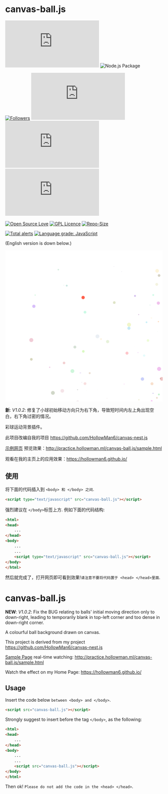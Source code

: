 # canvas-ball.js

[![last-commit](https://img.shields.io/github/last-commit/HollowMan6/canvas-ball.js)](../../graphs/commit-activity)
![Node.js Package](https://github.com/HollowMan6/canvas-ball.js/workflows/Node.js%20Package/badge.svg)

[![Followers](https://img.shields.io/github/followers/HollowMan6?style=social)](https://github.com/HollowMan6?tab=followers)
[![watchers](https://img.shields.io/github/watchers/HollowMan6/canvas-ball.js?style=social)](../../watchers)
[![stars](https://img.shields.io/github/stars/HollowMan6/canvas-ball.js?style=social)](../../stargazers)
[![forks](https://img.shields.io/github/forks/HollowMan6/canvas-ball.js?style=social)](../../network/members)

[![Open Source Love](https://img.shields.io/badge/-%E2%9D%A4%20Open%20Source-Green?style=flat-square&logo=Github&logoColor=white&link=https://hollowman6.github.io/fund.html)](https://hollowman6.github.io/fund.html)
[![GPL Licence](https://img.shields.io/badge/license-GPL-blue)](https://opensource.org/licenses/GPL-3.0/)
[![Repo-Size](https://img.shields.io/github/repo-size/HollowMan6/canvas-ball.js.svg)](../../archive/master.zip)

[![Total alerts](https://img.shields.io/lgtm/alerts/g/HollowMan6/canvas-ball.js.svg?logo=lgtm&logoWidth=18)](https://lgtm.com/projects/g/HollowMan6/canvas-ball.js/alerts/)
[![Language grade: JavaScript](https://img.shields.io/lgtm/grade/javascript/g/HollowMan6/canvas-ball.js.svg?logo=lgtm&logoWidth=18)](https://lgtm.com/projects/g/HollowMan6/canvas-ball.js/context:javascript)

(English version is down below.)

![sample](/sample.png)

**新**: *V1.0.2*: 修复了小球初始移动方向只为右下角，导致短时间内左上角出现空白，右下角过密的情况。

彩球运动背景插件。

此项目改编自我的项目 https://github.com/HollowMan6/canvas-nest.js

[示例网页](sample.html) 预览效果：http://practice.hollowman.ml/canvas-ball.js/sample.html

观看在我的主页上的应用效果：https://hollowman6.github.io/ 

## 使用

将下面的代码插入到 `<body> 和 </body> 之间`.

```html
<script type="text/javascript" src="canvas-ball.js"></script>
```

强烈建议在 `</body>`标签上方. 例如下面的代码结构:

```html
<html>
<head>
	...
</head>
<body>
	...
	...
	<script type="text/javascript" src="canvas-ball.js"></script>
</body>
</html>
```

然后就完成了，打开网页即可看到效果!`请注意不要将代码置于 <head> </head>里面`.

# canvas-ball.js

**NEW**: *V1.0.2*: Fix the BUG relating to balls' initial moving direction only to down-right, leading to temporarily blank in top-left corner and too dense in down-right corner.

A colourful ball background drawn on canvas.

This project is derived from my project https://github.com/HollowMan6/canvas-nest.js

[Sample Page](sample.html) real-time watching: http://practice.hollowman.ml/canvas-ball.js/sample.html

Watch the effect on my Home Page: https://hollowman6.github.io/ 

## Usage

Insert the code below `between <body> and </body>`.

```html
<script src="canvas-ball.js"></script>
```

Strongly suggest to insert before the tag `</body>`, as the following:

```html
<html>
<head>
	...
</head>
<body>
	...
	...
	<script src="canvas-ball.js"></script>
</body>
</html>
```

Then ok! `Please do not add the code in the <head> </head>`.
